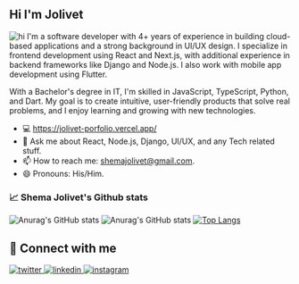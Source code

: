## Hi I'm Jolivet 
<!-- <img src="https://cdn.dribbble.com/users/1162077/screenshots/3848914/media/7ed7d5ca074b48b328150e5a231e8d1f.gif"  alt="hi"> -->
<img src="https://i.pinimg.com/originals/81/17/8b/81178b47a8598f0c81c4799f2cdd4057.gif"  alt="hi">
I'm a software developer with 4+ years of experience in building cloud-based applications and a strong background in UI/UX design. I specialize in frontend development using React and Next.js, with additional experience in backend frameworks like Django and Node.js. I also work with mobile app development using Flutter.

With a Bachelor's degree in IT, I'm skilled in JavaScript, TypeScript, Python, and Dart. My goal is to create intuitive, user-friendly products that solve real problems, and I enjoy learning and growing with new technologies.

- :computer: https://jolivet-porfolio.vercel.app/
- 💬 Ask me about React, Node.js, Django, UI/UX, and any Tech related stuff.
- 📫 How to reach me: shemajolivet@gmail.com.
- 😄 Pronouns: His/Him.

  
### :chart_with_upwards_trend: Shema Jolivet's Github stats
![Anurag's GitHub stats](https://github-readme-stats.vercel.app/api?username=shemajolivetgislain&show_icons=true&count_private=true&theme=highcontrast)
![Anurag's GitHub stats](https://github-readme-streak-stats.herokuapp.com/?user=shemajolivetgislain&&theme=highcontrast)
[![Top Langs](https://github-readme-stats.vercel.app/api/top-langs/?username=shemajolivetgislain&layout=compact&hide=less,scss,css,html&theme=highcontrast&show_icons=true)](https://github.com/shemajolivetgislain/github-readme-stats)

## :punch: Connect with me  
<a href="https://twitter.com/shemajolivet1" target="_blank">
<img src=https://img.shields.io/badge/twitter-%2300acee.svg?&style=for-the-badge&logo=twitter&logoColor=white alt=twitter style="margin-bottom: 5px;" />
</a>
<a href="https://www.linkedin.com/in/shema-j-31b795123/" target="_blank">
<img src=https://img.shields.io/badge/linkedin-%231E77B5.svg?&style=for-the-badge&logo=linkedin&logoColor=white alt=linkedin style="margin-bottom: 5px;" />
</a>
<a href="https://instagram.com/shemajolivet" target="_blank">
<img src=https://img.shields.io/badge/instagram-%23000000.svg?&style=for-the-badge&logo=instagram&logoColor=white alt=instagram style="margin-bottom: 5px;" />
</a> 

